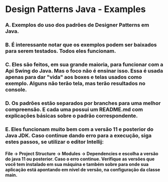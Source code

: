 # Design Patterns Java - Examples
### A. Exemplos do uso dos padrões de Designer Patterns em Java.
### B. É interessante notar que os exemplos podem ser baixados para serem testados. Todos eles funcionam.
### C. Eles são feitos, em sua grande maioria, para funcionar com a Api Swing do Java. Mas o foco não é ensinar isso. Essa é usada apenas para dar "vida" aos boxes e telas usados como exemplo. Alguns não terão tela, mas terão resultados no console.
### D. Os padrões estão separados por branches para uma melhor compreensão. E cada uma possui um README.md com explicações básicas sobre o padrão correspondente.
### E. Eles funcionam muito bem com a versão 11 e posterior do Java JDK. Caso continue dando erro para a execução, siga estes passos, se utilizar o editor Intellij:
#### File -> Project Structure -> Modules -> Dependencies e escolha a versão do java 11 ou posterior. Caso o erro continue. Verifique as versões que você tem instalado em sua máquina e também sobre para onde sua aplicação está apontando em nível de versão, na configuração da classe main.
